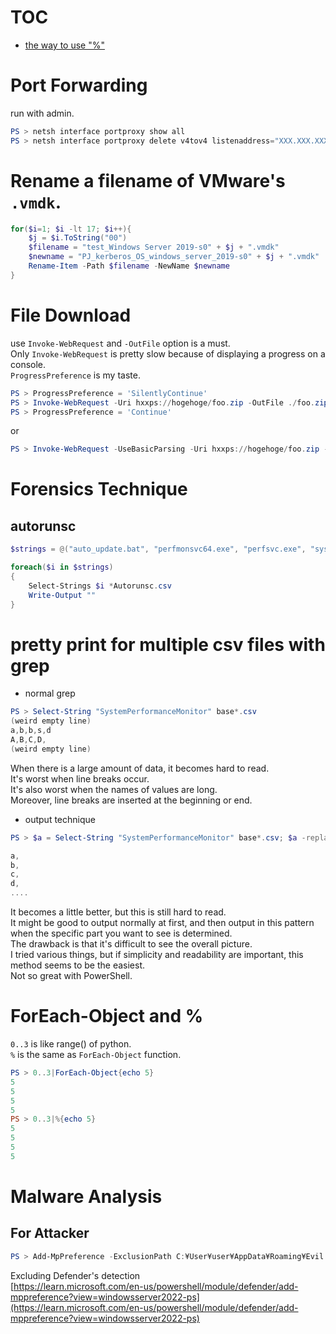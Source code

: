 # TOC
- [the way to use "%"](#foreach-object-and)

# Port Forwarding
run with admin.  
```powershell
PS > netsh interface portproxy show all
PS > netsh interface portproxy delete v4tov4 listenaddress="XXX.XXX.XXX.XXX" listenport="443"
```

# Rename a filename of VMware's `.vmdk`.  
```powershell
for($i=1; $i -lt 17; $i++){
	$j = $i.ToString("00")
	$filename = "test_Windows Server 2019-s0" + $j + ".vmdk"
	$newname = "PJ_kerberos_OS_windows_server_2019-s0" + $j + ".vmdk"
	Rename-Item -Path $filename -NewName $newname
}
```

# File Download
use `Invoke-WebRequest` and `-OutFile` option is a must.  
Only `Invoke-WebRequest` is pretty slow because of displaying a progress on a console.  
`ProgressPreference` is my taste.
```powershell
PS > ProgressPreference = 'SilentlyContinue'
PS > Invoke-WebRequest -Uri hxxps://hogehoge/foo.zip -OutFile ./foo.zip
PS > ProgressPreference = 'Continue'
```
or
```powershell
PS > Invoke-WebRequest -UseBasicParsing -Uri hxxps://hogehoge/foo.zip -OutFile ./foo.zip
```

# Forensics Technique
## autorunsc
```powershell
$strings = @("auto_update.bat", "perfmonsvc64.exe", "perfsvc.exe", "systemsettings.dll")

foreach($i in $strings)
{
	Select-Strings $i *Autorunsc.csv
	Write-Output ""
}
```

# pretty print for multiple csv files with grep
- normal grep  
```powershell
PS > Select-String "SystemPerformanceMonitor" base*.csv
(weird empty line)
a,b,b,s,d
A,B,C,D,
(weird empty line)
```
When there is a large amount of data, it becomes hard to read.  
It's worst when line breaks occur.  
It's also worst when the names of values are long.  
Moreover, line breaks are inserted at the beginning or end.  
- output technique  
```powershell
PS > $a = Select-String "SystemPerformanceMonitor" base*.csv; $a -replace ",", ",`n"

a,
b,
c,
d,
....
```
It becomes a little better, but this is still hard to read.  
It might be good to output normally at first, and then output in this pattern when the specific part you want to see is determined.  
The drawback is that it's difficult to see the overall picture.  
I tried various things, but if simplicity and readability are important, this method seems to be the easiest.  
Not so great with PowerShell.  

# ForEach-Object and %
`0..3` is like range() of python.  
`%` is the same as `ForEach-Object` function. 
```powershell
PS > 0..3|ForEach-Object{echo 5}
5
5
5
5
PS > 0..3|%{echo 5}
5
5
5
5
```

# Malware Analysis
## For Attacker
```powershell
PS > Add-MpPreference -ExclusionPath C:¥User¥user¥AppData¥Roaming¥Evil.exe
```
Excluding Defender's detection  
[https://learn.microsoft.com/en-us/powershell/module/defender/add-mppreference?view=windowsserver2022-ps](https://learn.microsoft.com/en-us/powershell/module/defender/add-mppreference?view=windowsserver2022-ps)